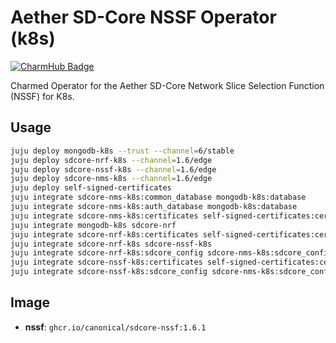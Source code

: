 # Aether SD-Core NSSF Operator (k8s)
[![CharmHub Badge](https://charmhub.io/sdcore-nssf-k8s/badge.svg)](https://charmhub.io/sdcore-nssf-k8s)

Charmed Operator for the Aether SD-Core Network Slice Selection Function (NSSF) for K8s.

## Usage
```bash
juju deploy mongodb-k8s --trust --channel=6/stable
juju deploy sdcore-nrf-k8s --channel=1.6/edge
juju deploy sdcore-nssf-k8s --channel=1.6/edge
juju deploy sdcore-nms-k8s --channel=1.6/edge
juju deploy self-signed-certificates
juju integrate sdcore-nms-k8s:common_database mongodb-k8s:database
juju integrate sdcore-nms-k8s:auth_database mongodb-k8s:database
juju integrate sdcore-nms-k8s:certificates self-signed-certificates:certificates
juju integrate mongodb-k8s sdcore-nrf
juju integrate sdcore-nrf-k8s:certificates self-signed-certificates:certificates
juju integrate sdcore-nrf-k8s sdcore-nssf-k8s
juju integrate sdcore-nrf-k8s:sdcore_config sdcore-nms-k8s:sdcore_config
juju integrate sdcore-nssf-k8s:certificates self-signed-certificates:certificates
juju integrate sdcore-nssf-k8s:sdcore_config sdcore-nms-k8s:sdcore_config
```

## Image

- **nssf**: `ghcr.io/canonical/sdcore-nssf:1.6.1`
